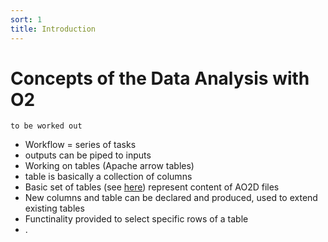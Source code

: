 ```yaml
---
sort: 1
title: Introduction
---
```


# Concepts of the Data Analysis with O2

```todo
to be worked out
```

- Workflow = series of tasks
- outputs can be piped to inputs
- Working on tables (Apache arrow tables)
- table is basically a collection of columns
- Basic set of tables (see [here](datamodel.md)) represent content of AO2D files
- New columns and table can be declared and produced, used to extend existing tables
- Functinality provided to select specific rows of a table
- .
